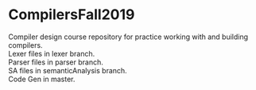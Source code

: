 # CompilersFall2019
Compiler design course repository for practice working with and building compilers.\
Lexer files in lexer branch.\
Parser files in parser branch.\
SA files in semanticAnalysis branch.\
Code Gen in master.
